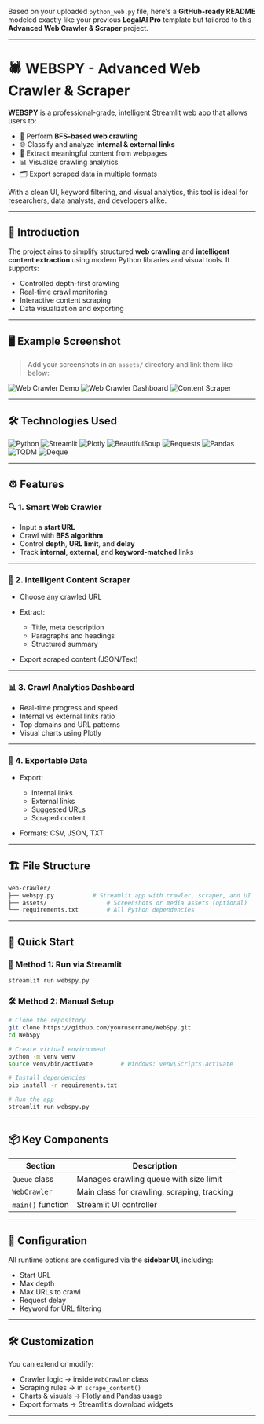 Based on your uploaded `python_web.py` file, here's a **GitHub-ready README** modeled exactly like your previous **LegalAI Pro** template but tailored to this **Advanced Web Crawler & Scraper** project.

---

# 🕷️ WEBSPY - Advanced Web Crawler & Scraper

**WEBSPY** is a professional-grade, intelligent Streamlit web app that allows users to:

* 🔗 Perform **BFS-based web crawling**
* 🌐 Classify and analyze **internal & external links**
* 🧠 Extract meaningful content from webpages
* 📊 Visualize crawling analytics
* 🗂 Export scraped data in multiple formats

With a clean UI, keyword filtering, and visual analytics, this tool is ideal for researchers, data analysts, and developers alike.

---

## 📝 Introduction

The project aims to simplify structured **web crawling** and **intelligent content extraction** using modern Python libraries and visual tools. It supports:

* Controlled depth-first crawling
* Real-time crawl monitoring
* Interactive content scraping
* Data visualization and exporting

---

## 🖥️ Example Screenshot

> Add your screenshots in an `assets/` directory and link them like below:

![Web Crawler Demo](assets/demo1.jpg)
![Web Crawler Dashboard](assets/demo2.jpg)
![Content Scraper](assets/demo3.jpg)

---

## 🛠️ Technologies Used

![Python](https://img.shields.io/badge/python-3670A0?style=for-the-badge\&logo=python\&logoColor=ffdd54)
![Streamlit](https://img.shields.io/badge/Streamlit-FF4B4B?style=for-the-badge\&logo=Streamlit\&logoColor=white)
![Plotly](https://img.shields.io/badge/Plotly-3f4f75?style=for-the-badge\&logo=plotly\&logoColor=white)
![BeautifulSoup](https://img.shields.io/badge/BeautifulSoup-8d6748?style=for-the-badge)
![Requests](https://img.shields.io/badge/Requests-2B67B8?style=for-the-badge)
![Pandas](https://img.shields.io/badge/Pandas-150458?style=for-the-badge\&logo=pandas\&logoColor=white)
![TQDM](https://img.shields.io/badge/TQDM-blue?style=for-the-badge)
![Deque](https://img.shields.io/badge/Deque-5A5A5A?style=for-the-badge)

---

## ⚙️ Features

### 🔍 1. Smart Web Crawler

* Input a **start URL**
* Crawl with **BFS algorithm**
* Control **depth**, **URL limit**, and **delay**
* Track **internal**, **external**, and **keyword-matched** links

---

### 📄 2. Intelligent Content Scraper

* Choose any crawled URL
* Extract:

  * Title, meta description
  * Paragraphs and headings
  * Structured summary
* Export scraped content (JSON/Text)

---

### 📊 3. Crawl Analytics Dashboard

* Real-time progress and speed
* Internal vs external links ratio
* Top domains and URL patterns
* Visual charts using Plotly

---

### 💾 4. Exportable Data

* Export:

  * Internal links
  * External links
  * Suggested URLs
  * Scraped content
* Formats: CSV, JSON, TXT

---

## 🏗️ File Structure

```bash
web-crawler/
├── webspy.py           # Streamlit app with crawler, scraper, and UI
├── assets/                 # Screenshots or media assets (optional)
└── requirements.txt        # All Python dependencies
```

---

## 🚀 Quick Start

### 🔧 Method 1: Run via Streamlit

```bash
streamlit run webspy.py
```

### 🛠️ Method 2: Manual Setup

```bash
# Clone the repository
git clone https://github.com/yourusername/WebSpy.git
cd WebSpy

# Create virtual environment
python -m venv venv
source venv/bin/activate        # Windows: venv\Scripts\activate

# Install dependencies
pip install -r requirements.txt

# Run the app
streamlit run webspy.py
```

---

## 📦 Key Components

| Section           | Description                                 |
| ----------------- | ------------------------------------------- |
| `Queue` class     | Manages crawling queue with size limit      |
| `WebCrawler`      | Main class for crawling, scraping, tracking |
| `main()` function | Streamlit UI controller                     |

---

## 🔧 Configuration

All runtime options are configured via the **sidebar UI**, including:

* Start URL
* Max depth
* Max URLs to crawl
* Request delay
* Keyword for URL filtering

---

## 🛠️ Customization

You can extend or modify:

* Crawler logic → inside `WebCrawler` class
* Scraping rules → in `scrape_content()`
* Charts & visuals → Plotly and Pandas usage
* Export formats → Streamlit’s download widgets

---
